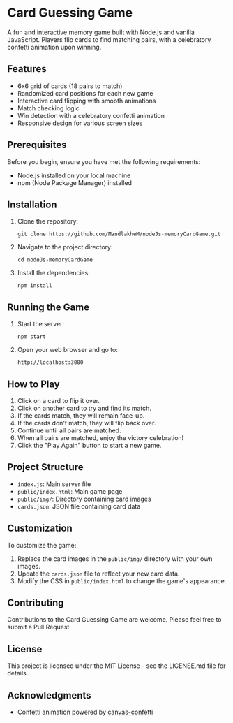 # Card Guessing Game

A fun and interactive memory game built with Node.js and vanilla JavaScript. Players flip cards to find matching pairs, with a celebratory confetti animation upon winning.

## Features

- 6x6 grid of cards (18 pairs to match)
- Randomized card positions for each new game
- Interactive card flipping with smooth animations
- Match checking logic
- Win detection with a celebratory confetti animation
- Responsive design for various screen sizes

## Prerequisites

Before you begin, ensure you have met the following requirements:

- Node.js installed on your local machine
- npm (Node Package Manager) installed

## Installation

1. Clone the repository:
   ```
   git clone https://github.com/MandlakheM/nodeJs-memoryCardGame.git
   ```

2. Navigate to the project directory:
   ```
   cd nodeJs-memoryCardGame
   ```

3. Install the dependencies:
   ```
   npm install
   ```

## Running the Game

1. Start the server:
   ```
   npm start
   ```

2. Open your web browser and go to:
   ```
   http://localhost:3000
   ```

## How to Play

1. Click on a card to flip it over.
2. Click on another card to try and find its match.
3. If the cards match, they will remain face-up.
4. If the cards don't match, they will flip back over.
5. Continue until all pairs are matched.
6. When all pairs are matched, enjoy the victory celebration!
7. Click the "Play Again" button to start a new game.

## Project Structure

- `index.js`: Main server file
- `public/index.html`: Main game page
- `public/img/`: Directory containing card images
- `cards.json`: JSON file containing card data

## Customization

To customize the game:

1. Replace the card images in the `public/img/` directory with your own images.
2. Update the `cards.json` file to reflect your new card data.
3. Modify the CSS in `public/index.html` to change the game's appearance.

## Contributing

Contributions to the Card Guessing Game are welcome. Please feel free to submit a Pull Request.

## License

This project is licensed under the MIT License - see the LICENSE.md file for details.

## Acknowledgments

- Confetti animation powered by [canvas-confetti](https://github.com/catdad/canvas-confetti)
